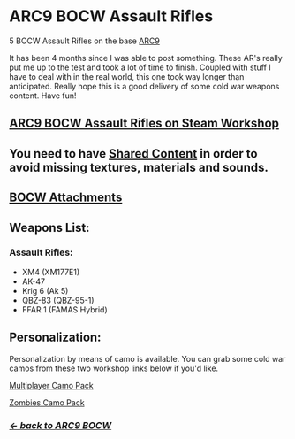 # ARC9 BOCW Assault Rifles

5 BOCW Assault Rifles on the base [ARC9](https://github.com/HaodongMo/ARC-9)

It has been 4 months since I was able to post something. These AR's really put me up to the test and took a lot of time to finish. Coupled with stuff I have to deal with in the real world, this one took way longer than anticipated. Really hope this is a good delivery of some cold war weapons content. Have fun!

## [ARC9 BOCW Assault Rifles on Steam Workshop](https://steamcommunity.com/sharedfiles/filedetails/?id=3089030520)

## You need to have [Shared Content](https://github.com/multinettt/ARC-9_BOCW_Shared_Content) in order to avoid missing textures, materials and sounds.

## [BOCW Attachments](https://github.com/multinettt/ARC-9_BOCW_Attachments)

## Weapons List:
### Assault Rifles:

- XM4 (XM177E1)
- AK-47
- Krig 6 (Ak 5)
- QBZ-83 (QBZ-95-1)
- FFAR 1 (FAMAS Hybrid)

## Personalization:

Personalization by means of camo is available. You can grab some cold war camos from these two workshop links below if you'd like.

[Multiplayer Camo Pack](https://steamcommunity.com/sharedfiles/filedetails/?id=2989163938)

[Zombies Camo Pack](https://steamcommunity.com/sharedfiles/filedetails/?id=2989231579)

### ***[← back to ARC9 BOCW](https://github.com/multinettt/ARC-9_BOCW)***
